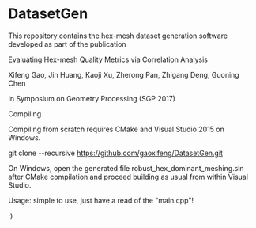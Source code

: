 # DatasetGen

This repository contains the hex-mesh dataset generation software developed as part of the publication

Evaluating Hex-mesh Quality Metrics via Correlation Analysis

Xifeng Gao, Jin Huang, Kaoji Xu, Zherong Pan, Zhigang Deng, Guoning Chen

In Symposium on Geometry Processing (SGP 2017)

Compiling

Compiling from scratch requires CMake and Visual Studio 2015 on Windows.

git clone --recursive https://github.com/gaoxifeng/DatasetGen.git

On Windows, open the generated file robust_hex_dominant_meshing.sln after CMake compilation and proceed building as usual from within Visual Studio.

Usage: simple to use, just have a read of the "main.cpp"!

:)

